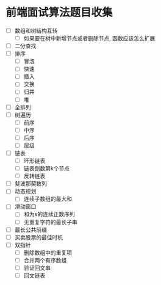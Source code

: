 # 前端面试算法题目收集
- [ ] 数组和树结构互转
  - [ ] 如果要在树中新增节点或者删除节点, 函数应该怎么扩展
- [ ] 二分查找
- [ ] 排序
  - [ ] 冒泡
  - [ ] 快速
  - [ ] 插入
  - [ ] 交换
  - [ ] 归并
  - [ ] 堆
- [ ] 全排列
- [ ] 树遍历
  - [ ] 前序
  - [ ] 中序
  - [ ] 后序
  - [ ] 层级
- [ ] 链表
  - [ ] 环形链表
  - [ ] 链表倒数第k个节点
  - [ ] 反转链表
- [ ] 斐波那契数列
- [ ] 动态规划
  - [ ] 连续子数组的最大和
- [ ] 滑动窗口
  - [ ] 和为s的连续正数序列
  - [ ] 无重复字符的最长子串
- [ ] 最长公共前缀
- [ ] 买卖股票的最佳时机
- [ ] 双指针
  - [ ] 删除数组中的重复项
  - [ ] 合并两个有序数组
  - [ ] 验证回文串
  - [ ] 回文链表
